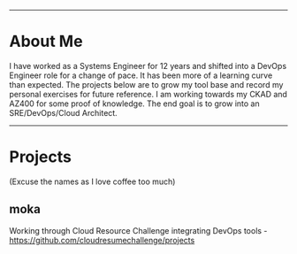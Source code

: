 ---------

# About Me
I have worked as a Systems Engineer for 12 years and shifted into a DevOps Engineer role for a change of pace. It has been more of a learning curve than expected. The projects below are to grow my tool base and record my personal exercises for future reference. I am working towards my CKAD and AZ400 for some proof of knowledge. The end goal is to grow into an SRE/DevOps/Cloud Architect. 

---------

# Projects
(Excuse the names as I love coffee too much)

## moka
Working through Cloud Resource Challenge integrating DevOps tools - https://github.com/cloudresumechallenge/projects
